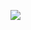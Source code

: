 <!--
id: 10920643723
link: http://jreed91.tumblr.com/post/10920643723/and-at-once-i-knew-i-was-not-magnificent-i
slug: and-at-once-i-knew-i-was-not-magnificent-i
date: Sat Oct 01 2011 23:04:39 GMT-0500 (CDT)
publish: 2011-10-01
tags: 
title: &#8221;..and at once i knew i was not magnificent,
i could see for miles, miles, miles&#8221;
-->


![](http://31.media.tumblr.com/tumblr_lsf7brJ7az1qi8pkco1_500.png)

